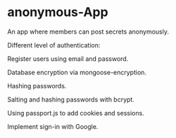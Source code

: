 # anonymous-App

An app where members can post secrets anonymously.

Different level of authentication: 

Register users using email and password.

Database encryption via mongoose-encryption.

Hashing passwords.

Salting and hashing passwords with bcrypt.

Using passport.js to add cookies and sessions.

Implement sign-in with Google.



